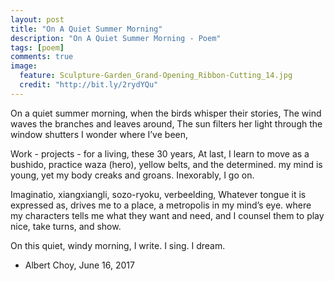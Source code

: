 ```yaml
---
layout: post
title: "On A Quiet Summer Morning"
description: "On A Quiet Summer Morning - Poem"
tags: [poem]
comments: true
image:
  feature: Sculpture-Garden_Grand-Opening_Ribbon-Cutting_14.jpg
  credit: "http://bit.ly/2rydYQu"
---
```


On a quiet summer morning,
when the birds whisper their stories,
The wind waves the branches and leaves around,
The sun filters her light through the window shutters
I wonder where I’ve been,

Work - projects - for a living, these 30 years,
At last, I learn to move as a bushido,
practice waza (hero), yellow belts, and the determined.
my mind is young, yet my body creaks and groans.
Inexorably, I go on.

Imaginatio, xiangxiangli, sozo-ryoku, verbeelding,
Whatever tongue it is expressed as,
drives me to a place, a metropolis in my mind’s eye.
where my characters tells me what they want and need,
and I counsel them to play nice, take turns, and show.

On this quiet, windy morning,
I write. I sing. I dream.

- Albert Choy, June 16, 2017
